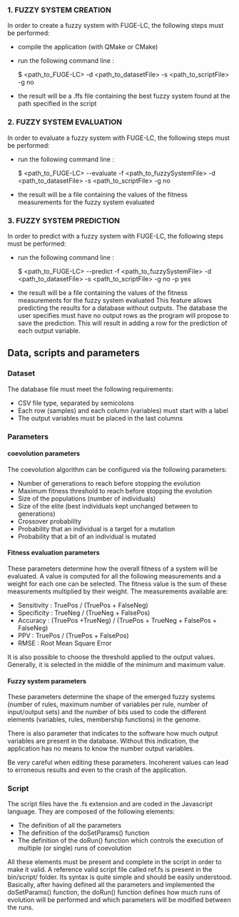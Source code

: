 


### 1. FUZZY SYSTEM CREATION

In order to create a fuzzy system with FUGE-LC, the following steps must be performed:
- compile the application (with QMake or CMake)
- run the following command line :
 

    $ <path_to_FUGE-LC> -d <path_to_datasetFile> -s <path_to_scriptFile> -g no
- the result will be a .ffs file containing the best fuzzy system found at the path specified in the script

### 2. FUZZY SYSTEM EVALUATION
In order to evaluate a fuzzy system with FUGE-LC, the following steps must be performed:
- run the following command line :
 

    $ <path_to_FUGE-LC> --evaluate -f <path_to_fuzzySystemFile> -d <path_to_datasetFile> -s <path_to_scriptFile> -g no
- the result will be a file containing the values of the fitness measurements for the fuzzy system evaluated



### 3. FUZZY SYSTEM PREDICTION
In order to predict with a fuzzy system with FUGE-LC, the following steps must be performed:
- run the following command line :
 

    $ <path_to_FUGE-LC> --predict -f <path_to_fuzzySystemFile> -d <path_to_datasetFile> -s <path_to_scriptFile> -g no -p yes
- the result will be a file containing the values of the fitness measurements for the fuzzy system evaluated
This feature allows predicting the results for a database without outputs. The database the
user specifies must have no output rows as the program will propose to save the
prediction. This will result in adding a row for the prediction of each output variable.



## Data, scripts and parameters
### Dataset
The database file must meet the following requirements:

- CSV file type, separated by semicolons
- Each row (samples) and each column (variables) must start with a label
- The output variables must be placed in the last columns


### Parameters
#### coevolution parameters

The coevolution algorithm can be configured via the following parameters:

- Number of generations to reach before stopping the evolution
- Maximum fitness threshold to reach before stopping the evolution
- Size of the populations (number of individuals)
- Size of the elite (best individuals kept unchanged between to generations)
- Crossover probability
- Probability that an individual is a target for a mutation
- Probability that a bit of an individual is mutated

#### Fitness evaluation parameters

These parameters determine how the overall fitness of a system will be evaluated. A value is computed for all the following measurements and a weight for each one can be selected. The fitness value is the sum of these measurements multiplied by their weight. The measurements available are:

- Sensitivity : TruePos / (TruePos + FalseNeg)
- Specificity : TrueNeg / (TrueNeg + FalsePos)
- Accuracy : (TruePos +TrueNeg) / (TruePos + TrueNeg + FalsePos + FalseNeg)
- PPV : TruePos / (TruePos + FalsePos)
- RMSE : Root Mean Square Error

It is also possible to choose the threshold applied to the output values. Generally, it is selected in the middle of the minimum and maximum value.


#### Fuzzy system parameters
These parameters determine the shape of the emerged fuzzy systems (number of rules, maximum number of variables per rule, number of input/output sets) and the number of bits used to code the different elements (variables, rules, membership functions) in the genome.

There is also parameter that indicates to the software how much output variables are present in the database. Without this indication, the application has no means to know the number output variables.

Be very careful when editing these parameters. Incoherent values can lead to erroneous results and even to the crash of the application.

### Script
The script files have the .fs extension and are coded in the Javascript language. They are composed of the following elements:
- The definition of all the parameters
- The definition of the doSetParams() function
- The definition of the doRun() function which controls the execution of multiple (or single) runs of coevolution

All these elements must be present and complete in the script in order to make it valid. A reference valid script file called ref.fs is present in the bin/script/ folder. Its syntax is quite simple and should be easily understood. Basically, after having defined all the parameters and implemented the doSetParams() function, the doRun() function defines how much runs of evolution will be performed and which parameters will be modified between the runs.

